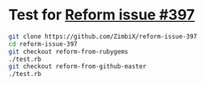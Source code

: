# Test for [Reform issue #397](https://github.com/trailblazer/reform/issues/397)

```bash
git clone https://github.com/ZimbiX/reform-issue-397
cd reform-issue-397
git checkout reform-from-rubygems
./test.rb
git checkout reform-from-github-master
./test.rb
```